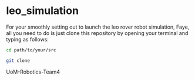 # leo_simulation

For your smoothly setting out to launch the leo rover robot simulation, Faye, all you need to do is just clone this repository by opening your terminal and typing as follows:
```bash
cd path/to/your/src

git clone  
```
UoM-Robotics-Team4
